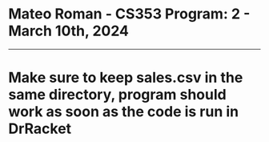 # Mateo Roman - CS353 Program: 2 - March 10th, 2024
***

# Make sure to keep sales.csv in the same directory, program should work as soon as the code is run in DrRacket 
